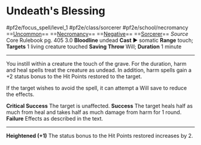 # Undeath's Blessing
#pf2e/focus_spell/level_1 #pf2e/class/sorcerer #pf2e/school/necromancy 
==[Uncommon](../../../rules/traits/uncommon.md)== ==[Necromancy](../../../rules/traits/necromancy.md)== ==[Negative](../../../rules/traits/negative.md)== ==[Sorcerer](../../../rules/traits/sorcerer.md)==
*Source* Core Rulebook pg. 405 3.0
**Bloodline** undead
**Cast** ► somatic
**Range** touch; **Targets** 1 living creature touched
**Saving Throw** Will; **Duration** 1 minute

---
You instill within a creature the touch of the grave. For the duration, harm and heal spells treat the creature as undead. In addition, harm spells gain a +2 status bonus to the Hit Points restored to the target.

If the target wishes to avoid the spell, it can attempt a Will save to reduce the effects.

**Critical Success** The target is unaffected.
**Success** The target heals half as much from heal and takes half as much damage from harm for 1 round.
**Failure** Effects as described in the text.

<hr>

**Heightened (+1)** The status bonus to the Hit Points restored increases by 2.